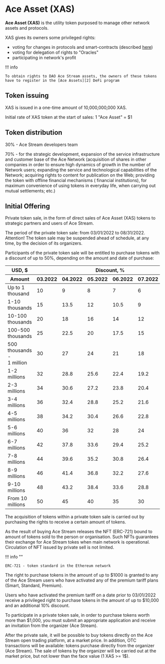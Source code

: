 # Ace Asset (XAS)


**Ace Asset (XAS)** is the utility token purposed to manage other network assets and protocols.

XAS gives its owners some privileged rights:

- voting for changes in protocols and smart-contracts (described [here][1])
- voting for delegation of rights to "Oracles"
- participating in network's profit

!!! info

    To obtain rights to DAO Ace Stream assets, the owners of these tokens have to register in the [Ace Assets][2] DeFi program


## Token issuing

XAS is issued in a one-time amount of 10,000,000,000 XAS.

Initial rate of XAS token at the start of sales: 1 "Ace Asset" = $1


## Token distribution

30% - Ace Stream developers team

70% - for the strategic development, expansion of the service infrastructure and customer base of the Ace Network (acquisition of shares in other companies in order to ensure high dynamics of growth in the number of Network users; expanding the service and technological capabilities of the Network; acquiring rights to content for publication on the Web; providing the token with offline financial mechanisms ( financial institutions), for maximum convenience of using tokens in everyday life, when carrying out mutual settlements; etc.)


## Initial Offering

Private token sale, in the form of direct sales of Ace Asset (XAS) tokens to strategic partners and users of Ace Stream.

The period of the private token sale: from 03/01/2022 to 08/31/2022. Attention! The token sale may be suspended ahead of schedule, at any time, by the decision of its organizers.

Participants of the private token sale will be entitled to purchase tokens with a discount of up to 50%, depending on the amount and date of purchase:

<table>
    <thead>
        <tr>
            <th>USD, $</th>
            <th colspan="6" style="text-align: center;">
                Discount, %
            </th>
        </tr>
        <tr>
            <th>Amount</th>
            <th>03.2022</th>
            <th>04.2022</th>
            <th>05.2022</th>
            <th>06.2022</th>
            <th>07.2022</th>
            <th>08.2022</th>
        </tr>
    </thead>
    <tbody>
        <tr>
            <td>
                Up to 1 thousand
            </td>
            <td>10</td>
            <td>9</td>
            <td>8</td>
            <td>7</td>
            <td>6</td>
            <td>5</td>
        </tr>
        <tr>
            <td>
                1-10 thousands
            </td>
            <td>15</td>
            <td>13.5</td>
            <td>12</td>
            <td>10.5</td>
            <td>9</td>
            <td>7.5</td>
        </tr>
        <tr>
            <td>
                10-100 thousands
            </td>
            <td>20</td>
            <td>18</td>
            <td>16</td>
            <td>14</td>
            <td>12</td>
            <td>10</td>
        </tr>
        <tr>
            <td>
                100-500<br/>thousands
            </td>
            <td>25</td>
            <td>22.5</td>
            <td>20</td>
            <td>17.5</td>
            <td>15</td>
            <td>12.5</td>
        </tr>
        <tr>
            <td>
                500 thousands -
                <br/>
                1 million
            </td>
            <td>30</td>
            <td>27</td>
            <td>24</td>
            <td>21</td>
            <td>18</td>
            <td>15</td>
        </tr>
        <tr>
            <td>
                1-2 millions
            </td>
            <td>32</td>
            <td>28.8</td>
            <td>25.6</td>
            <td>22.4</td>
            <td>19.2</td>
            <td>16</td>
        </tr>
        <tr>
            <td>
                2-3 millions
            </td>
            <td>34</td>
            <td>30.6</td>
            <td>27.2</td>
            <td>23.8</td>
            <td>20.4</td>
            <td>17</td>
        </tr>
        <tr>
            <td>
                3-4 millions
            </td>
            <td>36</td>
            <td>32.4</td>
            <td>28.8</td>
            <td>25.2</td>
            <td>21.6</td>
            <td>18</td>
        </tr>
        <tr>
            <td>
                4-5 millions
            </td>
            <td>38</td>
            <td>34.2</td>
            <td>30.4</td>
            <td>26.6</td>
            <td>22.8</td>
            <td>19</td>
        </tr>
        <tr>
            <td>
                5-6 millions
            </td>
            <td>40</td>
            <td>36</td>
            <td>32</td>
            <td>28</td>
            <td>24</td>
            <td>20</td>
        </tr>
        <tr>
            <td>
                6-7 millions
            </td>
            <td>42</td>
            <td>37.8</td>
            <td>33.6</td>
            <td>29.4</td>
            <td>25.2</td>
            <td>21</td>
        </tr>
        <tr>
            <td>
                7-8 millions
            </td>
            <td>44</td>
            <td>39.6</td>
            <td>35.2</td>
            <td>30.8</td>
            <td>26.4</td>
            <td>22</td>
        </tr>
        <tr>
            <td>
                8-9 millions
            </td>
            <td>46</td>
            <td>41.4</td>
            <td>36.8</td>
            <td>32.2</td>
            <td>27.6</td>
            <td>23</td>
        </tr>
        <tr>
            <td>
                9-10 millions
            </td>
            <td>48</td>
            <td>43.2</td>
            <td>38.4</td>
            <td>33.6</td>
            <td>28.8</td>
            <td>24</td>
        </tr>
        <tr>
            <td>
                From 10 millions
            </td>
            <td>50</td>
            <td>45</td>
            <td>40</td>
            <td>35</td>
            <td>30</td>
            <td>25</td>
        </tr>
    </tbody>
</table>

The acquisition of tokens within a private token sale is carried out by purchasing the rights to receive a certain amount of tokens.

As the result of buying Ace Stream releases the NFT (ERC-721) bound to amount of tokens sold to the person or organisation. Such NFTs guarantees their exchange for Ace Stream tokes when main network is operational. Circulation of NFT issued by private sell is not limited.

!!! info ""

    ERC-721 - token standard in the Ethereum network

The right to purchase tokens in the amount of up to $1000 is granted to any of the Ace Stream users who have activated any of the premium tariff plans (Smart, Standard, Premium).

Users who have activated the premium tariff on a date prior to 03/01/2022 receive a privileged right to purchase tokens in the amount of up to $10,000 and an additional 10% discount.

To participate in a private token sale, in order to purchase tokens worth more than $1,000, you must submit an appropriate application and receive an invitation from the organizer (Ace Stream).

After the private sale, it will be possible to buy tokens directly on the Ace Stream open trading platform, at a market price.
In addition, OTC transactions will be available: tokens purchase directly from the organizer (Ace Stream). The sale of tokens by the organizer will be carried out at the market price, but not lower than the face value (1 XAS >= 1$).

[1]: ../glossary/system-settings.md#_3
[2]: ../services/ace-asset.md
